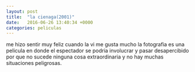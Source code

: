 ```yaml
---
layout: post
title:  "la cienaga(2001)"
date:   2016-06-26 13:40:34 +0000
categories: peliculas
---
```

me hizo sentir muy feliz cuando la vi me gusta mucho la fotografia es una pelicula en donde el espectador se podria 
involucrar y pasar desapercibido por que no sucede ninguna cosa extraordinaria y no hay muchas situaciones peligrosas. 